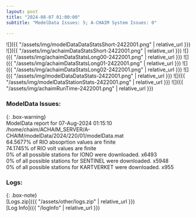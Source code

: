 ```yaml
---
layout: post
title: "2024-08-07 01:00:00"
subtitle: "ModelData Issues: 5; A-CHAIM System Issues: 0"

---
```


![]({{ "/assets/img/modelDataDataStatsShort-2422001.png" | relative_url }})
![]({{ "/assets/img/achaimDataStatsShort-2422001.png" | relative_url }})
![]({{ "/assets/img/achaimDataStatsLong00-2422001.png" | relative_url }})
![]({{ "/assets/img/achaimDataStatsLong01-2422001.png" | relative_url }})
![]({{ "/assets/img/achaimDataStatsLong02-2422001.png" | relative_url }})
![]({{ "/assets/img/modelDataDataStats-2422001.png" | relative_url }})
![]({{ "/assets/img/modelDataStationStats-2422001.png" | relative_url }})
![]({{ "/assets/img/achaimRunTime-2422001.png" | relative_url }})


### ModelData Issues:  
  
{: .box-warning}  
 ModelData report for 07-Aug-2024 01:15:10   
 /home/chaim/ACHAIM_SERVER/A-CHAIM/modelData/2024/220/01/modelData.mat   
 64.5677% of RIO absoprtion values are finite   
 74.1745% of RIO volt values are finite   
 0% of all possible stations for IONO were downloaded. x6493   
 0% of all possible stations for SENTINEL were downloaded. x5948   
 0% of all possible stations for KARTVERKET were downloaded. x955   
  


### Logs:  
  
{: .box-note}  
[Logs.zip]({{ "/assets/other/logs.zip" | relative_url }})  
[Log Info]({{ "/logInfo" | relative_url }})  
